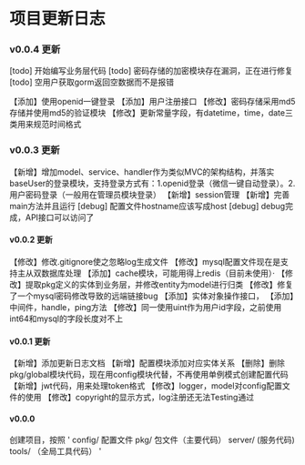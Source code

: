 # 项目更新日志

### v0.0.4 更新
[todo] 开始编写业务层代码
[todo] 密码存储的加密模块存在漏洞，正在进行修复
[todo] 空用户获取gorm返回空数据而不是报错

【添加】使用openid一键登录
【添加】用户注册接口
【修改】密码存储采用md5存储并使用md5的验证模块
【修改】更新常量字段，有datetime，time，date三类用来规范时间格式

### v0.0.3 更新
【新增】增加model、service、handler作为类似MVC的架构结构，并落实baseUser的登录模块，支持登录方式有：1.openid登录（微信一键自动登录）。2.用户密码登录（一般用在管理员模块登录）
【新增】session管理
【新增】完善main方法并且运行
[debug] 配置文件hostname应该写成host
[debug] debug完成，API接口可以访问了

#### v0.0.2 更新
【修改】修改.gitignore使之忽略log生成文件
【修改】mysql配置文件现在是支持主从双数据库处理
【添加】cache模块，可能用得上redis（目前未使用）·
【修改】提取pkg定义的实体到业务层，并修改entity为model进行归类
【修改】修复了一个mysql密码修改导致的远端链接bug
【添加】实体对象操作接口，
【添加】中间件，handle，ping方法
【修改】同一使用uint作为用户id字段，之前使用int64和mysql的字段长度对不上

#### v0.0.1 更新
【新增】添加更新日志文档
【新增】配置模块添加对应实体关系
【删除】删除pkg/global模块代码，现在用config模块代替，不再使用单例模式创建配置代码
【新增】jwt代码，用来处理token格式
【修改】logger，model对config配置文件的使用
【修改】copyright的显示方式，log注册还无法Testing通过

#### v0.0.0
创建项目，按照
'
config/ 配置文件
pkg/ 包文件（主要代码）
server/ (服务代码)
tools/ （全局工具代码）
'